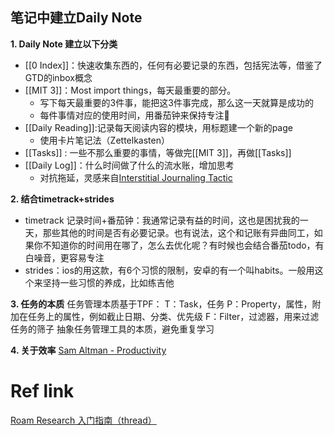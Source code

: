 ## 笔记中建立Daily Note
**1. Daily Note 建立以下分类**
- [[0 Index]]：快速收集东西的，任何有必要记录的东西，包括宪法等，借鉴了GTD的inbox概念
- [[MIT 3]]：Most import things，每天最重要的部分。
  - 写下每天最重要的3件事，能把这3件事完成，那么这一天就算是成功的
  - 每件事情对应的使用时间，用番茄钟来保持专注🍅 
- [[Daily Reading]]:记录每天阅读内容的模块，用标题建一个新的page
  - 使用卡片笔记法（Zettelkasten）
- [[Tasks]] : 一些不那么重要的事情，等做完[[MIT 3]]，再做[[Tasks]]
- [[Daily Log]]：什么时间做了什么的流水账，增加思考
  - 对抗拖延，灵感来自[Interstitial Journaling Tactic ](https://t.co/yVaua96Mrr?amp=1)

**2. 结合timetrack+strides**
- timetrack 记录时间+番茄钟：我通常记录有益的时间，这也是困扰我的一天，那些其他的时间是否有必要记录。也有说法，这个和记账有异曲同工，如果你不知道你的时间用在哪了，怎么去优化呢？有时候也会结合番茄todo，有白噪音，更容易专注
- strides：ios的用这款，有6个习惯的限制，安卓的有一个叫habits。一般用这个来坚持一些习惯的养成，比如练吉他


**3. 任务的本质**
任务管理本质基于TPF：
T：Task，任务
P：Property，属性，附加在任务上的属性，例如截止日期、分类、优先级
F：Filter，过滤器，用来过滤任务的筛子
抽象任务管理工具的本质，避免重复学习

**4. 关于效率**
[Sam Altman - Productivity](https://blog.samaltman.com/productivity)



# Ref link
[Roam Research 入门指南（thread）](https://www.douban.com/note/757982345/)